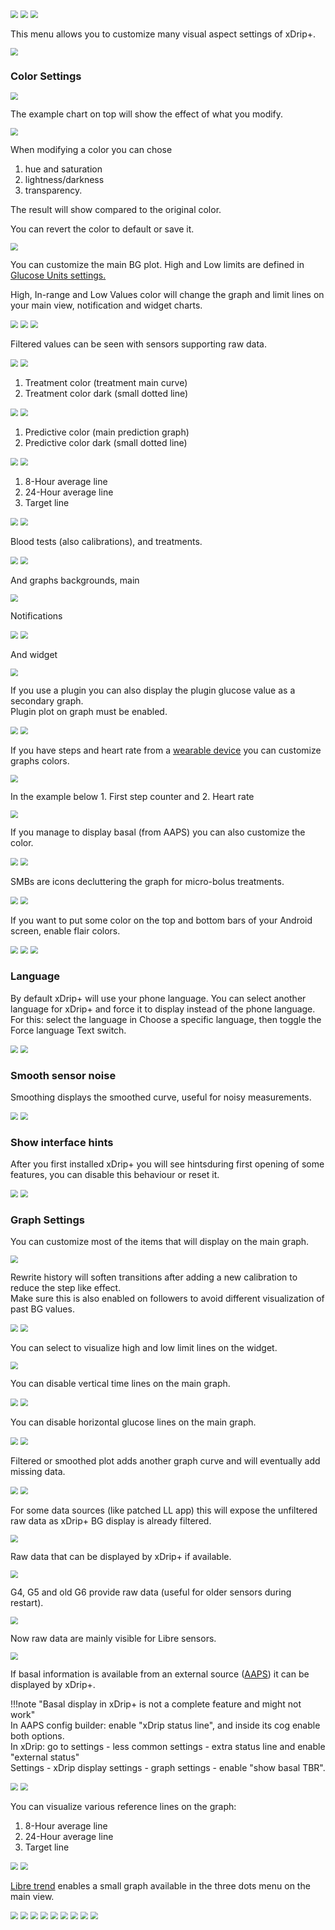<img src="../../images/hamburger_menu.png" style="zoom:75%;" />  
<img src="../../images/M-S.png" style="zoom:75%;" />  
<img src="../images/M-S-DS.png" style="zoom:75%;" />

This menu allows you to customize many visual aspect settings of xDrip+.

<img src="../images/M-S-DS1.png" style="zoom:75%;" />

### Color Settings

<img src="../images/M-S-DS2.png" style="zoom:75%;" />

The example chart on top will show the effect of what you modify.

<img src="../images/M-S-DS2a.png" style="zoom:75%;" />

When modifying a color you can chose

1. hue and saturation
2. lightness/darkness
3. transparency.

The result will show compared to the original color.

You can revert the color to default or save it.

<img src="../images/M-S-DS2a2.png" style="zoom:75%;" />

You can customize the main BG plot. High and Low limits are defined in [Glucose Units settings.](../settings/#glucose-units)

High, In-range and Low Values color will change the graph and limit lines on your main view, notification and widget charts.

<img src="../images/M-S-DS2b.png" style="zoom:75%;" />

<img src="../images/M-S-DS2b2.png" style="zoom:75%;" />

<img src="../images/M-S-DS2c.png" style="zoom:75%;" />

Filtered values can be seen with sensors supporting raw data.

<img src="../images/M-S-DS2d.png" style="zoom:75%;" />

<img src="../images/M-S-DS2d2.png" style="zoom:75%;" />

1. Treatment color (treatment main curve)
2. Treatment color dark (small dotted line)

<img src="../images/M-S-DS2e.png" style="zoom:75%;" />

<img src="../images/M-S-DS2e2.png" style="zoom:75%;" />

1. Predictive color (main prediction graph)
2. Predictive color dark (small dotted line)

<img src="../images/M-S-DS2f.png" style="zoom:75%;" />

<img src="../images/M-S-DS2f2.png" style="zoom:75%;" />

1. 8-Hour average line
2. 24-Hour average line
3. Target line

<img src="../images/M-S-DS2g.png" style="zoom:75%;" />

<img src="../images/M-S-DS2g2.png" style="zoom:75%;" />

Blood tests (also calibrations), and treatments.

<img src="../images/M-S-DS2h.png" style="zoom:75%;" />

<img src="../images/M-S-DS2h2.png" style="zoom:75%;" />

And graphs backgrounds, main

<img src="../images/M-S-DS2i.png" style="zoom:75%;" />

Notifications

<img src="../images/M-S-DS2j.png" style="zoom:75%;" />

<img src="../images/M-S-DS2j2.png" style="zoom:75%;" />

And widget

<img src="../images/M-S-DS2k.png" style="zoom:75%;" />

If you use a plugin you can also display the plugin glucose value as a secondary graph.   
Plugin plot on graph must be enabled.

<img src="../images/M-S-DS2l.png" style="zoom:75%;" />

<img src="../images/M-S-DS2l2.png" style="zoom:75%;" />

If you have steps and heart rate from a [wearable device](../../smartwatch/smartwatch/#smartwatch-sensors) you can customize graphs colors. 

<img src="../images/M-S-DS2m.png" style="zoom:75%;" />

In the example below 1. First step counter and 2. Heart rate

<img src="../../smartwatch/images/M-S-SW8c.png" style="zoom:75%;" />

If you manage to display basal (from AAPS) you can also customize the color.

<img src="../images/M-S-DS2n.png" style="zoom:75%;" />

<img src="../images/M-S-DS2n2.png" style="zoom:75%;" />

SMBs are icons decluttering the graph for micro-bolus treatments.

<img src="../images/M-S-DS2o.png" style="zoom:75%;" />

<img src="../images/M-S-DS2o2.png" style="zoom:75%;" />

If you want to put some color on the top and bottom bars of your Android screen, enable flair colors.

<img src="../images/M-S-DS2p.png" style="zoom:75%;" />

<img src="../images/M-S-DS2p2.png" style="zoom:75%;" />

<img src="../images/M-S-DS2p3.png" style="zoom:75%;" />

### Language

By default xDrip+ will use your phone language. You can select another language for xDrip+ and force it to display instead of the phone language. For this: select the language in Choose a specific language, then toggle the Force language Text switch.

<img src="../images/M-S-DS3.png" style="zoom:75%;" />

<img src="../images/M-S-DS3a.png" style="zoom:75%;" />

### Smooth sensor noise

Smoothing displays the smoothed curve, useful for noisy measurements.

<img src="../images/M-S-DS4.png" style="zoom:75%;" />

<img src="../images/M-S-DS4a.png" style="zoom:75%;" />

### Show interface hints

After you first installed xDrip+ you will see hintsduring first opening of some features, you can disable this behaviour or reset it.

<img src="../images/M-S-DS5.png" style="zoom:75%;" />

<img src="../images/M-S-DS5a.png" style="zoom:75%;" />

### Graph Settings

You can customize most of the items that will display on the main graph.

<img src="../images/M-S-DS6.png" style="zoom:75%;" />

Rewrite history will soften transitions after adding a new calibration to reduce the step like effect.  
Make sure this is also enabled on followers to avoid different visualization of past BG values. 

<img src="../images/M-S-DS6a.png" style="zoom:75%;" />

<img src="../images/M-S-DS6a2.png" style="zoom:75%;" />

You can select to visualize high and low limit lines on the widget.

<img src="../images/M-S-DS6b.png" style="zoom:75%;" />

You can disable vertical time lines on the main graph.

<img src="../images/M-S-DS6c.png" style="zoom:75%;" />

<img src="../images/M-S-DS6c2.png" style="zoom:75%;" />

You can disable horizontal glucose lines on the main graph.

<img src="../images/M-S-DS6d.png" style="zoom:75%;" />

<img src="../images/M-S-DS6d2.png" style="zoom:75%;" />

Filtered or smoothed plot adds another graph curve and will eventually add missing data.

<img src="../images/M-S-DS6e.png" style="zoom:75%;" />

<img src="../images/M-S-DS4a.png" style="zoom:75%;" />

For some data sources (like patched LL app) this will expose the unfiltered raw data as xDrip+ BG display is already filtered.

<img src="../images/M-S-DS6e2.png" style="zoom:75%;" />

Raw data that can be displayed by xDrip+ if available.

<img src="../images/M-S-DS6f.png" style="zoom:75%;" />

G4, G5 and old G6 provide raw data (useful for older sensors during restart).

<img src="../images/M-S-DS6f2.png" style="zoom:75%;" />

Now raw data are mainly visible for Libre sensors.

<img src="../images/M-S-DS6f3.png" style="zoom:75%;" />

If basal information is available from an external source ([AAPS](https://androidaps.readthedocs.io/en/latest/index.html)) it can be displayed by xDrip+.

!!!note "Basal display in xDrip+ is not a complete feature and might not work"  
    In AAPS config builder: enable "xDrip status line", and inside its cog enable both options.  
    In xDrip: go to settings - less common settings - extra status line and enable "external status"  
    Settings - xDrip display settings - graph settings - enable "show basal TBR".

<img src="../images/M-S-DS6g.png" style="zoom:75%;" />

<img src="../images/M-S-DS2n2.png" style="zoom:75%;" />

You can visualize various reference lines on the graph:

1. 8-Hour average line
2. 24-Hour average line
3. Target line

<img src="../images/M-S-DS6h.png" style="zoom:75%;" />

<img src="../images/M-S-DS2g2.png" style="zoom:75%;" />

[Libre trend](../3dotsmenu/#libre-trend) enables a small graph available in the three dots menu on the main view.

<img src="../images/M-S-DS6i.png" style="zoom:75%;" />

<img src="../images/M-S-DS6j.png" style="zoom:75%;" />

<img src="../images/M-S-DS6k.png" style="zoom:75%;" />

<img src="../images/M-S-DS6l.png" style="zoom:75%;" />

<img src="../images/M-S-DS6m.png" style="zoom:75%;" />

<img src="../images/M-S-DS6n.png" style="zoom:75%;" />

<img src="../images/M-S-DS6o.png" style="zoom:75%;" />

<img src="../images/M-S-DS6p.png" style="zoom:75%;" />

<img src="../images/M-S-DS6q.png" style="zoom:75%;" />